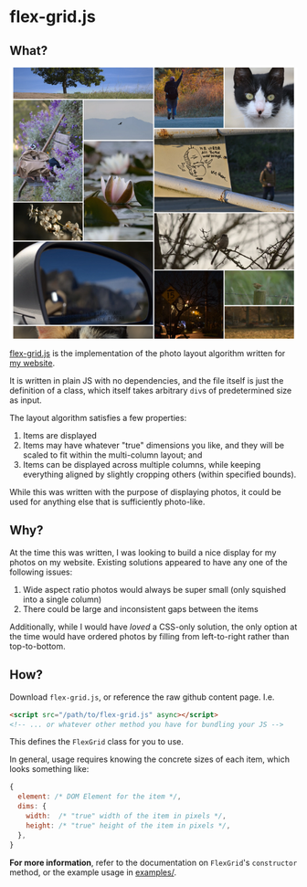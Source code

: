 # flex-grid.js

## What?

![Screenshot of the layout of many photos, cut off at the top and bottom. The photos are arranged into columns, and there's a consistent small gap between photos, but many of the wider photos span multiple columns](/photos-screenshot.png?raw=true "Demo screenshot")

[flex-grid.js](./flex-grid.js) is the implementation of the photo layout algorithm written for
[my website](https://sharnoff.io/photos).

It is written in plain JS with no dependencies, and the file itself is just the definition of a
class, which itself takes arbitrary `div`s of predetermined size as input.

The layout algorithm satisfies a few properties:

1. Items are displayed
2. Items may have whatever "true" dimensions you like, and they will be scaled to fit within the
   multi-column layout; and
3. Items can be displayed across multiple columns, while keeping everything aligned by slightly
   cropping others (within specified bounds).

While this was written with the purpose of displaying photos, it could be used for anything else
that is sufficiently photo-like.

## Why?

At the time this was written, I was looking to build a nice display for my photos on my website.
Existing solutions appeared to have any one of the following issues:

1. Wide aspect ratio photos would always be super small (only squished into a single column)
2. There could be large and inconsistent gaps between the items

Additionally, while I would have *loved* a CSS-only solution, the only option at the time would have
ordered photos by filling from left-to-right rather than top-to-bottom.

## How?

Download `flex-grid.js`, or reference the raw github content page. I.e.

```html
<script src="/path/to/flex-grid.js" async></script>
<!-- ... or whatever other method you have for bundling your JS -->
```

This defines the `FlexGrid` class for you to use.

In general, usage requires knowing the concrete sizes of each item, which looks something like:
```javascript
{
  element: /* DOM Element for the item */,
  dims: {
    width:  /* "true" width of the item in pixels */,
    height: /* "true" height of the item in pixels */,
  },
}
```

**For more information**, refer to the documentation on `FlexGrid`'s `constructor` method, or the
example usage in [examples/](./examples).
